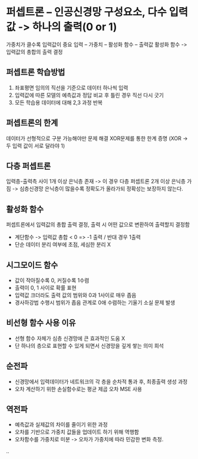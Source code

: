 퍼셉트론 – 인공신경망 구성요소, 다수 입력값 -> 하나의 출력(0 or 1)
=============================================================
가중치가 클수록 입력값이 중요
입력 – 가중치 – 활성화 함수 – 출력값
활성화 함수 -> 입력값의 총합의 출력 결정

퍼셉트론 학습방법
----------------
1. 좌표평면 임의의 직선을 기준으로 데이터 하나씩 입력
2. 입력값에 따른 모델의 예측값과 정답 비교 후 틀린 경우 직선 다시 긋기
3. 모든 학습용 데이터에 대해 2,3 과정 반복

퍼셉트론의 한계
--------------
데이터가 선형적으로 구분 가능해야만 문제 해결
XOR문제를 통한 한계 증명 (XOR -> 두 입력 값이 서로 달라야 1)

다층 퍼셉트론
--------------
입력층-출력측 사이 1개 이상 은닉층 존재 -> 이 경우 다층 퍼셉트론
2개 이상 은닉층 가짐 -> 심층신경망
은닉층이 많을수록 정확도가 올라가되 정확성는 보장하지 않는다.

활성화 함수
--------------
퍼셉트론에서 입력값의 총합 출력 결정, 출력 시 어떤 값으로 변환하여 출력할지 결정함
-	계단함수 -> 입력값 총합 < 0 => -1 출력 / 반대 경우 1출력
-	단순 데이터 분리 여부에 초점, 세심한 분리 X

시그모이드 함수
--------------
- 값이 작아질수록 0, 커질수록 1수렴
- 출력이 0, 1 사이로 확률 표현
- 입력값 크더라도 출력 값의 범위와 0과 1사이로 매우 좁음
- 경사하강법 수행시 범위가 좁음 관계로 0애 수렴하는 기울기 소실 문제 발생

비선형 함수 사용 이유
---------------------
- 선형 함수 자체가 심층 신경망에 큰 효과적인 도움 X
- 단 하나의 층으로 표현할 수 있게 되면서 신경망을 깊게 쌓는 의미 희석


순전파
------
- 신경망에서 입력데이터가 네트워크의 각 층을 순차적 통과 후, 최종출력 생성 과정
- 오차 계산하기 위한 손실함수로는 평균 제곱 오차 MSE 사용

역전파
------
- 예측값과 실제값의 차이를 줄이기 위한 과정
- 오차를 기반으로 가중치 값들을 업데이트 하기 위해 역행함
- 오차함수를 가중치로 미분 -> 오차가 가중치에 따라 민감한 변화 측정.

..